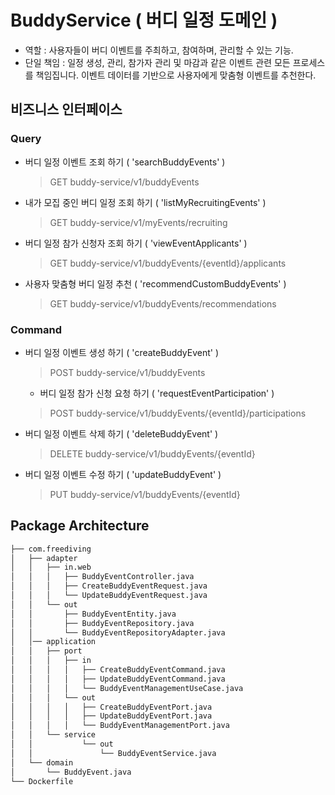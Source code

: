 # BuddyService ( 버디 일정 도메인 )
- 역할 : 사용자들이 버디 이벤트를 주최하고, 참여하며, 관리할 수 있는 기능.
- 단일 책임 : 일정 생성, 관리, 참가자 관리 및 마감과 같은 이벤트 관련 모든 프로세스를 책임집니다.
이벤트 데이터를 기반으로 사용자에게 맞춤형 이벤트를 추천한다.

 

## 비즈니스 인터페이스
### Query
  - 버디 일정 이벤트 조회 하기 ( 'searchBuddyEvents' )
    > GET buddy-service/v1/buddyEvents
  - 내가 모집 중인 버디 일정 조회 하기 ( 'listMyRecruitingEvents' )
    > GET buddy-service/v1/myEvents/recruiting
  - 버디 일정 참가 신청자 조회 하기 ( 'viewEventApplicants' )
    > GET buddy-service/v1/buddyEvents/{eventId}/applicants
  - 사용자 맞춤형 버디 일정 추천 ( 'recommendCustomBuddyEvents' )
    > GET buddy-service/v1/buddyEvents/recommendations
### Command
  - 버디 일정 이벤트 생성 하기 ( 'createBuddyEvent' )
    > POST buddy-service/v1/buddyEvents
    - 버디 일정 참가 신청 요청 하기 ( 'requestEventParticipation' )
    > POST buddy-service/v1/buddyEvents/{eventId}/participations
  - 버디 일정 이벤트 삭제 하기 ( 'deleteBuddyEvent' )
    > DELETE buddy-service/v1/buddyEvents/{eventId}
  - 버디 일정 이벤트 수정 하기 ( 'updateBuddyEvent' )
    > PUT buddy-service/v1/buddyEvents/{eventId}

## Package Architecture 
```bash
├── com.freediving
│   ├── adapter
│   │   ├── in.web
│   │   │   ├── BuddyEventController.java
│   │   │   ├── CreateBuddyEventRequest.java
│   │   │   └── UpdateBuddyEventRequest.java
│   │   └── out
│   │       ├── BuddyEventEntity.java
│   │       ├── BuddyEventRepository.java
│   │       └── BuddyEventRepositoryAdapter.java
│   │── application
│   │   ├── port
│   │   │   ├── in
│   │   │   │   ├── CreateBuddyEventCommand.java
│   │   │   │   ├── UpdateBuddyEventCommand.java
│   │   │   │   └── BuddyEventManagementUseCase.java
│   │   │   └── out
│   │   │   │   ├── CreateBuddyEventPort.java
│   │   │   │   ├── UpdateBuddyEventPort.java
│   │   │   │   └── BuddyEventManagementPort.java
│   │   └── service
│   │           └── out
│   │               └── BuddyEventService.java
│   └── domain
│       └── BuddyEvent.java
└── Dockerfile
```